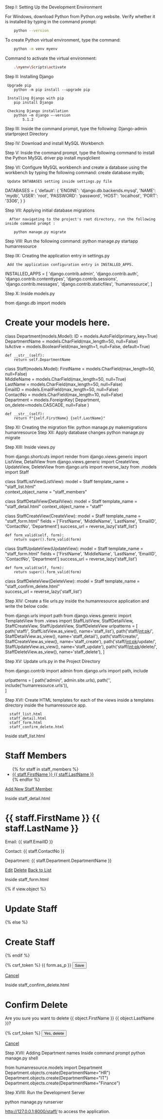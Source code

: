 Step I: Setting Up the Development Environment

For Windows, download Python from Python.org website.
Verify whether it is installed by typing in the command prompt:
```bash
	python --version
```
To create Python virtual environment, type the command:
```bash
	python -m venv myenv
```
Command to activate the virtual environment:
```bash
	.\myenv\Scripts\activate
```

Step II: Installing Django

	 Upgrade pip
		python -m pip install --upgrade pip

	 Installing Django with pip
		pip install Django

	 Checking Django installation
		python –m django –-version
			5.1.2

Step III: Inside the command prompt, type the following:
		Django-admin startproject Directory

Step IV: Download and install MySQL Workbench

Step V: Inside the command prompt, type the following command to install the Python MySQL driver
		pip install mysqlclient

Step VI: Configure MySQL workbench and create a database using the workbench by typing the following command:
		create database mydb;
	 
	 Update DATABASES setting inside settings.py file

DATABASES = {
    'default': {
        'ENGINE': 'django.db.backends.mysql',
        'NAME': 'mydb',
        'USER': 'root',
        'PASSWORD': 'password',
        'HOST': 'localhost',
        'PORT': '3306',
    }
}

Step VII: Applying initial database migrations
	  
	  After navigating to the project's root directory, run the following inside command prompt :

		python manage.py migrate

Step VIII: Run the following command:
		python manage.py startapp humanresource  

Step IX: Creating the application entry in settings.py

	 Add the application configuration entry in INSTALLED_APPS.

INSTALLED_APPS = [
    'django.contrib.admin',
    'django.contrib.auth',
    'django.contrib.contenttypes',
    'django.contrib.sessions',
    'django.contrib.messages',
    'django.contrib.staticfiles',
    'humanresource',
]

Step X: Inside models.py

from django.db import models

# Create your models here.
class Department(models.Model):
    ID = models.AutoField(primary_key=True)  
    DepartmentName = models.CharField(max_length=50, null=False)  
    IsActive = models.BooleanField(max_length=1, null=False, default=True)  

    def __str__(self):
        return self.DepartmentName

class Staff(models.Model): 
    FirstName = models.CharField(max_length=50, null=False)  
    MiddleName = models.CharField(max_length=50, null=True)  
    LastName = models.CharField(max_length=50, null=False)  
    EmailID = models.EmailField(max_length=50, null=False)  
    ContactNo = models.CharField(max_length=10, null=False)  
    Department = models.ForeignKey(
        Department, 
        on_delete=models.CASCADE, 
        null=False
    )  

    def __str__(self):
        return f"{self.FirstName} {self.LastName}"


Step XI: Creating the migration file:
		python manage.py makemigrations humanresource
Step XII: Apply database changes
		python manage.py migrate

Step XIII: Inside views.py

from django.shortcuts import render
from django.views.generic import ListView, DetailView
from django.views.generic import CreateView, UpdateView, DeleteView
from django.urls import reverse_lazy
from .models import Staff

class StaffListView(ListView):
    model = Staff
    template_name = "staff_list.html"  
    context_object_name = "staff_members"  
    
class StaffDetailView(DetailView):
    model = Staff
    template_name = "staff_detail.html" 
    context_object_name = "staff" 

class StaffCreateView(CreateView):
    model = Staff
    template_name = "staff_form.html" 
    fields = ['FirstName', 'MiddleName', 'LastName', 'EmailID', 'ContactNo', 'Department']
    success_url = reverse_lazy('staff_list')  

    def form_valid(self, form):
        return super().form_valid(form)
    
class StaffUpdateView(UpdateView):
    model = Staff
    template_name = "staff_form.html" 
    fields = ['FirstName', 'MiddleName', 'LastName', 'EmailID', 'ContactNo', 'Department']
    success_url = reverse_lazy('staff_list')  

    def form_valid(self, form):
        return super().form_valid(form)
    
class StaffDeleteView(DeleteView):
    model = Staff
    template_name = "staff_confirm_delete.html"  
    success_url = reverse_lazy('staff_list')


Step XIV: Create a file urls.py inside the humanresource application and write the below code:

from django.urls import path
from django.views.generic import TemplateView
from .views import StaffListView, StaffDetailView, StaffCreateView, StaffUpdateView, StaffDeleteView
urlpatterns = [
    path('staff/', StaffListView.as_view(), name='staff_list'),
    path('staff/<int:pk>/', StaffDetailView.as_view(), name='staff_detail'),
    path('staff/create/', StaffCreateView.as_view(), name='staff_create'),
    path('staff/<int:pk>/update/', StaffUpdateView.as_view(), name='staff_update'),
    path('staff/<int:pk>/delete/', StaffDeleteView.as_view(), name='staff_delete'),
]

Step XV: Update urls.py in the Project Directory

from django.contrib import admin
from django.urls import path, include

urlpatterns = [
    path('admin/', admin.site.urls),
    path('', include('humanresource.urls')),  
]

Step XVI: Create HTML templates for each of the views inside a templates directory inside the humanresource app. 

	  staff_list.html
	  staff_detail.html
	  staff_form.html
	  staff_confirm_delete.html

Inside staff_list.html

<h1>Staff Members</h1>
<ul>
    {% for staff in staff_members %}
        <li>
            <a href="{% url 'staff_detail' staff.id %}">{{ staff.FirstName }} {{ staff.LastName }}</a>
        </li>
    {% endfor %}
</ul>
<a href="{% url 'staff_create' %}">Add New Staff Member</a>

Inside staff_detail.html

<h1>{{ staff.FirstName }} {{ staff.LastName }}</h1>
<p>Email: {{ staff.EmailID }}</p>
<p>Contact: {{ staff.ContactNo }}</p>
<p>Department: {{ staff.Department.DepartmentName }}</p>
<a href="{% url 'staff_update' staff.id %}">Edit</a>
<a href="{% url 'staff_delete' staff.id %}">Delete</a>
<a href="{% url 'staff_list' %}">Back to List</a>

Inside staff_form.html

{% if view.object %}
    <h1>Update Staff</h1>
{% else %}
    <h1>Create Staff</h1>
{% endif %}
<form method="post">
    {% csrf_token %}
    {{ form.as_p }}
    <button type="submit">Save</button>
</form>
<a href="{% url 'staff_list' %}">Cancel</a>


Inside staff_confirm_delete.html

<h1>Confirm Delete</h1>
<p>Are you sure you want to delete {{ object.FirstName }} {{ object.LastName }}?</p>
<form method="post">
    {% csrf_token %}
    <button type="submit">Yes, delete</button>
</form>
<a href="{% url 'staff_list' %}">Cancel</a>


Step XVII: Adding Department names
Inside command prompt
	python manage.py shell

from humanresource.models import Department
Department.objects.create(DepartmentName="HR")
Department.objects.create(DepartmentName="IT")
Department.objects.create(DepartmentName="Finance")

Step XVIII: Run the Development Server

python manage.py runserver

http://127.0.0.1:8000/staff/ to access the application.

